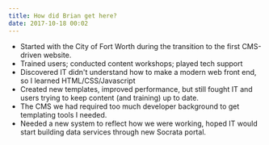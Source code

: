 ```yaml
---
title: How did Brian get here?
date: 2017-10-18 00:02
---
```


- Started with the City of Fort Worth during the transition to the first CMS-driven website.
- Trained users; conducted content workshops; played tech support
- Discovered IT didn't understand how to make a modern web front end, so I learned HTML/CSS/Javascript
- Created new templates, improved performance, but still fought IT and users trying to keep content (and training) up to date.
- The CMS we had required too much developer background to get templating tools I needed.
- Needed a new system to reflect how we were working, hoped IT would start building data services through new Socrata portal.
